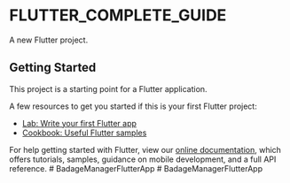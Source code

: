 # FLUTTER_COMPLETE_GUIDE

A new Flutter project.

## Getting Started

This project is a starting point for a Flutter application.

A few resources to get you started if this is your first Flutter project:

- [Lab: Write your first Flutter app](https://flutter.dev/docs/get-started/codelab)
- [Cookbook: Useful Flutter samples](https://flutter.dev/docs/cookbook)

For help getting started with Flutter, view our
[online documentation](https://flutter.dev/docs), which offers tutorials,
samples, guidance on mobile development, and a full API reference.
#   B a d a g e M a n a g e r F l u t t e r A p p  
 #   B a d a g e M a n a g e r F l u t t e r A p p  
 
